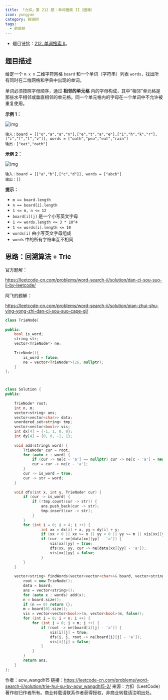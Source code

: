 ```yaml
---
title: 「力扣」第 212 题：单词搜索 II（困难）
icon: yongyan
category: 前缀树
tags:
  - 前缀树
---
```


+ 题目链接：[212. 单词搜索 II](https://leetcode-cn.com/problems/word-search-ii/)。

## 题目描述

给定一个 `m x n` 二维字符网格 `board` 和一个单词（字符串）列表 `words`，找出所有同时在二维网格和字典中出现的单词。

单词必须按照字母顺序，通过 **相邻的单元格** 内的字母构成，其中“相邻”单元格是那些水平相邻或垂直相邻的单元格。同一个单元格内的字母在一个单词中不允许被重复使用。

**示例 1：**

![img](https://assets.leetcode.com/uploads/2020/11/07/search1.jpg)

```
输入：board = [["o","a","a","n"],["e","t","a","e"],["i","h","k","r"],["i","f","l","v"]], words = ["oath","pea","eat","rain"]
输出：["eat","oath"]
```

**示例 2：**

![img](https://assets.leetcode.com/uploads/2020/11/07/search2.jpg)

```
输入：board = [["a","b"],["c","d"]], words = ["abcb"]
输出：[]
```

**提示：**

- `m == board.length`
- `n == board[i].length`
- `1 <= m, n <= 12`
- `board[i][j]` 是一个小写英文字母
- `1 <= words.length <= 3 * 10^4`
- `1 <= words[i].length <= 10`
- `words[i]` 由小写英文字母组成
- `words` 中的所有字符串互不相同

## 思路：回溯算法 + Trie

官方题解：

https://leetcode-cn.com/problems/word-search-ii/solution/dan-ci-sou-suo-ii-by-leetcode/

阿飞的题解：

https://leetcode-cn.com/problems/word-search-ii/solution/qian-zhui-shu-ying-yong-zhi-dan-ci-sou-suo-cape-gi/


```cpp
class TrieNode{
    
public:
    bool is_word;
    string str;
    vector<TrieNode*> ne;
    
    TrieNode(){
        is_word = false;
        ne = vector<TrieNode*>(26, nullptr);
    }
};



class Solution {
public:
    
    TrieNode* root;
    int n, m;
    vector<string> ans;
    vector<vector<char>> data;
    unordered_set<string> tmp;
    vector<vector<bool>> vis;
    int dx[4] = {-1, 1, 0, 0};
    int dy[4] = {0, 0, -1, 1};
    
    void add(string& word) {
        TrieNode* cur = root;
        for (auto c : word) {
            if (cur -> ne[c - 'a'] == nullptr) cur -> ne[c - 'a'] = new TrieNode();
            cur = cur -> ne[c - 'a'];
        }
        cur -> is_word = true;
        cur -> str = word;
    }
    
    void dfs(int x, int y, TrieNode* cur) {
        if (cur -> is_word) {
            if (!tmp.count(cur -> str)) {
                ans.push_back(cur -> str);
                tmp.insert(cur -> str);
            }
        }
        for (int i = 0; i < 4; i ++) {
                int xx = dx[i] + x, yy = dy[i] + y;
                if (xx < 0 || xx >= n || yy < 0 || yy >= m || vis[xx][yy]) continue;
                if (cur -> ne[data[xx][yy] - 'a']) {
                    vis[xx][yy] = true;
                    dfs(xx, yy, cur -> ne[data[xx][yy] - 'a']);
                    vis[xx][yy] = false;
                }
        }
    }
    
    vector<string> findWords(vector<vector<char>>& board, vector<string>& words) {
        root = new TrieNode();
        data = board;
        ans = vector<string>();
        for (auto x : words) add(x);
        n = board.size();
        if (n == 0) return {};
        m = board[0].size();
        vis = vector<vector<bool>>(n, vector<bool>(m, false));
        for (int i = 0; i < n; i ++) {
            for (int j = 0; j < m; j ++) {
                if (root -> ne[board[i][j] - 'a']) {
                    vis[i][j] = true;
                    dfs(i, j, root -> ne[board[i][j] - 'a']);
                    vis[i][j] = false;
                }
            }
        }
        return ans;
    }
};
```

作者：acw_wangdh15
链接：https://leetcode-cn.com/problems/word-search-ii/solution/trie-hui-su-by-acw_wangdh15-2/
来源：力扣（LeetCode）
著作权归作者所有。商业转载请联系作者获得授权，非商业转载请注明出处。